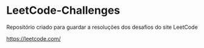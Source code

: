 # LeetCode-Challenges

Repositório criado para guardar a resoluções dos desafios do site LeetCode

https://leetcode.com/